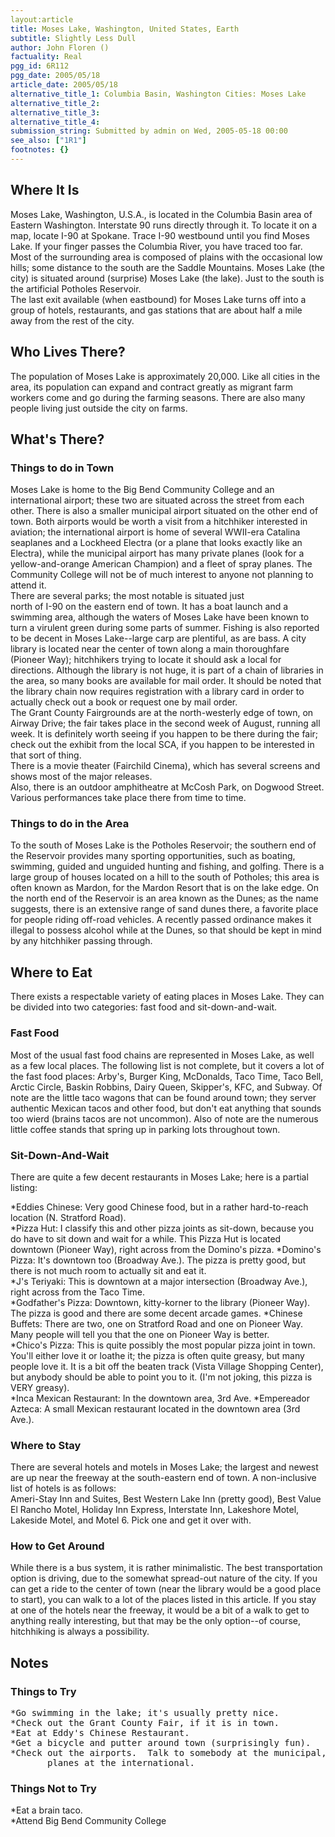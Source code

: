 ```yaml
---
layout:article
title: Moses Lake, Washington, United States, Earth
subtitle: Slightly Less Dull
author: John Floren ()
factuality: Real
pgg_id: 6R112
pgg_date: 2005/05/18
article_date: 2005/05/18
alternative_title_1: Columbia Basin, Washington Cities: Moses Lake
alternative_title_2: 
alternative_title_3: 
alternative_title_4: 
submission_string: Submitted by admin on Wed, 2005-05-18 00:00
see_also: ["1R1"]
footnotes: {}
---
```

<div>
<h2>Where It Is</h2>
<p>Moses Lake, Washington, U.S.A., is located in the Columbia Basin area of Eastern Washington. Interstate 90 runs directly through it. To locate it on a map, locate I-90 at Spokane. Trace I-90 westbound until you find Moses Lake. If your finger passes the Columbia River, you have traced too far.<br>
Most of the surrounding area is composed of plains with the occasional low hills; some distance to the south are the Saddle Mountains. Moses Lake (the city) is situated around (surprise) Moses Lake (the lake). Just to the south is the artificial Potholes Reservoir.<br>
The last exit available (when eastbound) for Moses Lake turns off into a group of hotels, restaurants, and gas stations that are about half a mile away from the rest of the city.</p>
<h2>Who Lives There?</h2>
<p>The population of Moses Lake is approximately 20,000. Like all cities in the area, its population can expand and contract greatly as migrant farm workers come and go during the farming seasons. There are also many people living just outside the city on farms.</p>
<h2>What's There?</h2>
<h3>Things to do in Town</h3>
<p>Moses Lake is home to the Big Bend Community College and an international airport; these two are situated across the street from each other. There is also a smaller municipal airport situated on the other end of town. Both airports would be worth a visit from a hitchhiker interested in aviation; the international airport is home of several WWII-era Catalina seaplanes and a Lockheed Electra (or a plane that looks exactly like an Electra), while the municipal airport has many private planes (look for a yellow-and-orange American Champion) and a fleet of spray planes. The Community College will not be of much interest to anyone not planning to attend it.<br>
There are several parks; the most notable is situated just<br>
north of I-90 on the eastern end of town. It has a boat launch and a swimming area, although the waters of Moses Lake have been known to turn a virulent green during some parts of summer. Fishing is also reported to be decent in Moses Lake--large carp are plentiful, as are bass. A city library is located near the center of town along a main thoroughfare (Pioneer Way); hitchhikers trying to locate it should ask a local for directions. Although the library is not huge, it is part of a chain of libraries in the area, so many books are available for mail order. It should be noted that the library chain now requires registration with a library card in order to actually check out a book or request one by mail order.<br>
The Grant County Fairgrounds are at the north-westerly edge of town, on Airway Drive; the fair takes place in the second week of August, running all week. It is definitely worth seeing if you happen to be there during the fair; check out the exhibit from the local SCA, if you happen to be interested in that sort of thing.<br>
There is a movie theater (Fairchild Cinema), which has several screens and shows most of the major releases.<br>
Also, there is an outdoor amphitheatre at McCosh Park, on Dogwood Street. Various performances take place there from time to time.</p>
<h3>Things to do in the Area</h3>
<p>To the south of Moses Lake is the Potholes Reservoir; the southern end of the Reservoir provides many sporting opportunities, such as boating, swimming, guided and unguided hunting and fishing, and golfing. There is a large group of houses located on a hill to the south of Potholes; this area is often known as Mardon, for the Mardon Resort that is on the lake edge. On the north end of the Reservoir is an area known as the Dunes; as the name suggests, there is an extensive range of sand dunes there, a favorite place for people riding off-road vehicles. A recently passed ordinance makes it illegal to possess alcohol while at the Dunes, so that should be kept in mind by any hitchhiker passing through.</p>
<h2>Where to Eat</h2>
<p>There exists a respectable variety of eating places in Moses Lake. They can be divided into two categories: fast food and sit-down-and-wait.</p>
<h3>Fast Food</h3>
<p>Most of the usual fast food chains are represented in Moses Lake, as well as a few local places. The following list is not complete, but it covers a lot of the fast food places: Arby's, Burger King, McDonalds, Taco Time, Taco Bell, Arctic Circle, Baskin Robbins, Dairy Queen, Skipper's, KFC, and Subway. Of note are the little taco wagons that can be found around town; they server authentic Mexican tacos and other food, but don't eat anything that sounds too wierd (brains tacos are not uncommon). Also of note are the numerous little coffee stands that spring up in parking lots throughout town.</p>
<h3>Sit-Down-And-Wait</h3>
<p>There are quite a few decent restaurants in Moses Lake; here is a partial listing:</p>
<p>*Eddies Chinese: Very good Chinese food, but in a rather hard-to-reach location (N. Stratford Road).<br>
*Pizza Hut: I classify this and other pizza joints as sit-down, because you do have to sit down and wait for a while. This Pizza Hut is located downtown (Pioneer Way), right across from the Domino's pizza. *Domino's Pizza: It's downtown too (Broadway Ave.). The pizza is pretty good, but there is not much room to actually sit and eat it.<br>
*J's Teriyaki: This is downtown at a major intersection (Broadway Ave.), right across from the Taco Time.<br>
*Godfather's Pizza: Downtown, kitty-korner to the library (Pioneer Way). The pizza is good and there are some decent arcade games. *Chinese Buffets: There are two, one on Stratford Road and one on Pioneer Way. Many people will tell you that the one on Pioneer Way is better.<br>
*Chico's Pizza: This is quite possibly the most popular pizza joint in town. You'll either love it or loathe it; the pizza is often quite greasy, but many people love it. It is a bit off the beaten track (Vista Village Shopping Center), but anybody should be able to point you to it. (I'm not joking, this pizza is VERY greasy).<br>
*Inca Mexican Restaurant: In the downtown area, 3rd Ave. *Empereador Azteca: A small Mexican restaurant located in the downtown area (3rd Ave.).</p>
<h3>Where to Stay</h3>
<p>There are several hotels and motels in Moses Lake; the largest and newest are up near the freeway at the south-eastern end of town. A non-inclusive list of hotels is as follows:<br>
Ameri-Stay Inn and Suites, Best Western Lake Inn (pretty good), Best Value El Rancho Motel, Holiday Inn Express, Interstate Inn, Lakeshore Motel, Lakeside Motel, and Motel 6. Pick one and get it over with.</p>
<h3>How to Get Around</h3>
<p>While there is a bus system, it is rather minimalistic. The best transportation option is driving, due to the somewhat spread-out nature of the city. If you can get a ride to the center of town (near the library would be a good place to start), you can walk to a lot of the places listed in this article. If you stay at one of the hotels near the freeway, it would be a bit of a walk to get to anything really interesting, but that may be the only option--of course, hitchhiking is always a possibility.</p>
<h2>Notes</h2>
<h3>Things to Try</h3>
<pre>
*Go swimming in the lake; it's usually pretty nice.
*Check out the Grant County Fair, if it is in town.
*Eat at Eddy's Chinese Restaurant.
*Get a bicycle and putter around town (surprisingly fun).
*Check out the airports.  Talk to somebody at the municipal, look at
       planes at the international.
</pre>
<h3>Things Not to Try</h3>
<p>*Eat a brain taco.<br>
*Attend Big Bend Community College</p>
</div>
